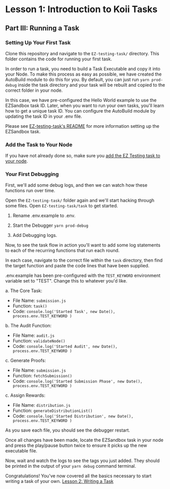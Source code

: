 # Lesson 1: Introduction to Koii Tasks

## Part III: Running a Task

### Setting Up Your First Task

Clone this repository and navigate to the `EZ-testing-task/` directory. This folder contains the code for running your first task.

In order to run a task, you need to build a Task Executable and copy it into your Node. To make this process as easy as possible, we have created the AutoBuild module to do this for you. By default, you can just run `yarn prod-debug` inside the task directory and your task will be rebuilt and copied to the correct folder in your node.

In this case, we have pre-configured the Hello World example to use the EZSandbox task ID. Later, when you want to run your own tasks, you'll learn how to get a unique task ID. You can configure the AutoBuild module by updating the task ID in  your .env file.

Please see [EZ-testing-task's README](./EZ-testing-task/README.md) for more information setting up the EZSandbox task.

### Add the Task to Your Node

If you have not already done so, make sure you [add the EZ Testing task to your node](./PartII.md#run-a-task).

### Your First Debugging

First, we'll add some debug logs, and then we can watch how these functions run over time.

Open the `EZ-testing-task/` folder again and we'll start hacking through some files. Open `EZ-testing-task/task` to get started.

1. Rename .env.example to .env.

2. Start the Debugger
   `yarn prod-debug`

3. Add Debugging logs.

Now, to see the task flow in action you'll want to add some log statements to each of the recurring functions that run each round.

In each case, navigate to the correct file within the `task` directory, then find the target function and paste the code lines that have been supplied.

.env.example has been pre-configured with the `TEST_KEYWORD` environment variable set to "TEST". Change this to whatever you'd like.

a. The Core Task:

- File Name: `submission.js`
- Function: `task()`
- Code: `console.log('Started Task', new Date(), process.env.TEST_KEYWORD )`

b. The Audit Function:

- File Name: `audit.js`
- Function: `validateNode()`
- Code: `console.log('Started Audit', new Date(), process.env.TEST_KEYWORD )`

c. Generate Proofs:

- File Name: `submission.js`
- Function: `fetchSubmission()`
- Code: `console.log('Started Submission Phase', new Date(), process.env.TEST_KEYWORD )`

c. Assign Rewards:

- File Name: `distribution.js`
- Function: `generateDistributionList()`
- Code: `console.log('Started Distribution', new Date(), process.env.TEST_KEYWORD )`

As you save each file, you should see the debugger restart.

Once all changes have been made, locate the EZSandbox task in your node and press the play/pause button twice to ensure it picks up the new executable file.

Now, wait and watch the logs to see the tags you just added. They should be printed in the output of your `yarn debug` command terminal.

Congratulations! You've now covered all the basics necessary to start writing a task of your own. [Lesson 2: Writing a Task](../Lesson%202/README.md)
